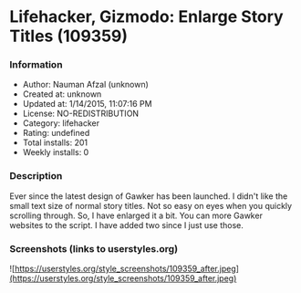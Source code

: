 # Lifehacker, Gizmodo: Enlarge Story Titles (109359)

### Information
- Author: Nauman Afzal (unknown)
- Created at: unknown
- Updated at: 1/14/2015, 11:07:16 PM
- License: NO-REDISTRIBUTION
- Category: lifehacker
- Rating: undefined
- Total installs: 201
- Weekly installs: 0


### Description
Ever since the latest design of Gawker has been launched. I didn't like the small text size of normal story titles. Not so easy on eyes when you quickly scrolling through. So, I have enlarged it a bit. You can more Gawker websites to the script. I have added two since I just use those.


### Screenshots (links to userstyles.org)
![https://userstyles.org/style_screenshots/109359_after.jpeg](https://userstyles.org/style_screenshots/109359_after.jpeg)


